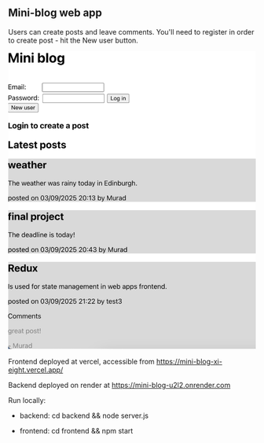 ## Mini-blog web app

Users can create posts and leave comments. You'll need to register in order to create post - hit the New user button.

![blog](https://github.com/Murad-96/mini-blog/blob/main/screenshot.png)

Frontend deployed at vercel, accessible from https://mini-blog-xi-eight.vercel.app/

Backend deployed on render at https://mini-blog-u2l2.onrender.com

Run locally: 

- backend: cd backend && node server.js

- frontend: cd frontend && npm start

